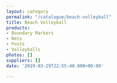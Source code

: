 ```yaml
---
layout: category
permalink: "/catalogue/beach-volleyball"
title: Beach Volleyball
products:
- Boundary Markers
- Nets
- Posts
- Volleyballs
photos: []
suppliers: []
date: '2019-03-29T22:55:40.000+00:00'

---
```

